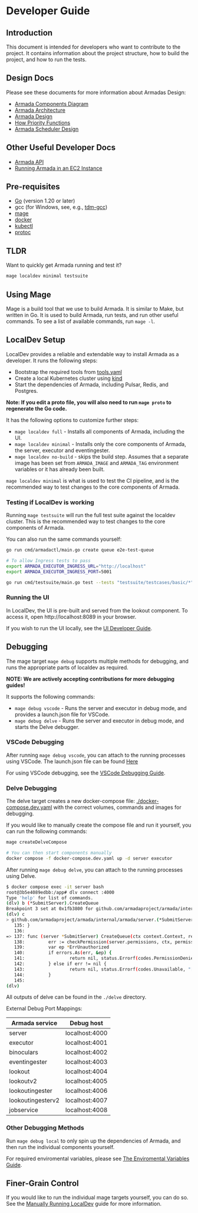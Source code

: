 # Developer Guide

## Introduction

This document is intended for developers who want to contribute to the project. It contains information about the project structure, how to build the project, and how to run the tests.

## Design Docs

Please see these documents for more information about Armadas Design:

* [Armada Components Diagram](./design/relationships_diagram.md)
* [Armada Architecture](./design/architecture.md)
* [Armada Design](./design/index.md)
* [How Priority Functions](./design/priority.md)
* [Armada Scheduler Design](./design/scheduler.md)

## Other Useful Developer Docs

* [Armada API](./developer/api.md)
* [Running Armada in an EC2 Instance](./developer/aws-ec2.md)

## Pre-requisites

- [Go](https://go.dev/doc/install) (version 1.20 or later)
- gcc (for Windows, see, e.g., [tdm-gcc](https://jmeubank.github.io/tdm-gcc/))
- [mage](https://magefile.org/)
- [docker](https://docs.docker.com/get-docker/)
- [kubectl](https://kubernetes.io/docs/tasks/tools/#kubectl)
- [protoc](https://github.com/protocolbuffers/protobuf/releases)

## TLDR

Want to quickly get Armada running and test it?

```bash
mage localdev minimal testsuite
```

## Using Mage

Mage is a build tool that we use to build Armada. It is similar to Make, but written in Go. It is used to build Armada, run tests, and run other useful commands. To see a list of available commands, run `mage -l`.

## LocalDev Setup

LocalDev provides a reliable and extendable way to install Armada as a developer. It runs the following steps:

* Bootstrap the required tools from [tools.yaml](../tools.yaml)
* Create a local Kubernetes cluster using [kind](https://kind.sigs.k8s.io/)
* Start the dependencies of Armada, including Pulsar, Redis, and Postgres.

**Note: If you edit a proto file, you will also need to run `mage proto` to regenerate the Go code.**

It has the following options to customize further steps:

* `mage localdev full` - Installs all components of Armada, including the UI.
* `mage localdev minimal` - Installs only the core components of Armada, the server, executor and eventingester.
* `mage localdev no-build` - skips the build step. Assumes that a separate image has been set from `ARMADA_IMAGE` and `ARMADA_TAG` environment variables or it has already been built.

`mage localdev minimal` is what is used to test the CI pipeline, and is the recommended way to test changes to the core components of Armada.

### Testing if LocalDev is working

Running `mage testsuite` will run the full test suite against the localdev cluster. This is the recommended way to test changes to the core components of Armada.

You can also run the same commands yourself:

```bash
go run cmd/armadactl/main.go create queue e2e-test-queue

# To allow Ingress tests to pass
export ARMADA_EXECUTOR_INGRESS_URL="http://localhost"
export ARMADA_EXECUTOR_INGRESS_PORT=5001

go run cmd/testsuite/main.go test --tests "testsuite/testcases/basic/*" --junit junit.xml
```

### Running the UI

In LocalDev, the UI is pre-built and served from the lookout component. To access it, open http://localhost:8089 in your browser.

If you wish to run the UI locally, see the [UI Developer Guide](./developer/ui.md).

## Debugging

The mage target `mage debug` supports multiple methods for debugging, and runs the appropriate parts of localdev as required.

**NOTE: We are actively accepting contributions for more debugging guides!**

It supports the following commands:

* `mage debug vscode` - Runs the server and executor in debug mode, and provides a launch.json file for VSCode.
* `mage debug delve` - Runs the server and executor in debug mode, and starts the Delve debugger.

### VSCode Debugging

After running `mage debug vscode`, you can attach to the running processes using VSCode.
The launch.json file can be found [Here](../developer/debug/launch.json)

For using VSCode debugging, see the [VSCode Debugging Guide](https://code.visualstudio.com/docs/editor/debugging).

### Delve Debugging

The delve target creates a new docker-compose file: [./docker-compose.dev.yaml](../docker-compose.dev.yaml) with the correct volumes, commands and images for debugging.

If you would like to manually create the compose file and run it yourself, you can run the following commands:

```bash
mage createDelveCompose

# You can then start components manually
docker compose -f docker-compose.dev.yaml up -d server executor
```

After running `mage debug delve`, you can attach to the running processes using Delve.

```bash
$ docker compose exec -it server bash
root@3b5e4089edbb:/app# dlv connect :4000
Type 'help' for list of commands.
(dlv) b (*SubmitServer).CreateQueue
Breakpoint 3 set at 0x1fb3800 for github.com/armadaproject/armada/internal/armada/server.(*SubmitServer).CreateQueue() ./internal/armada/server/submit.go:137
(dlv) c
> github.com/armadaproject/armada/internal/armada/server.(*SubmitServer).CreateQueue() ./internal/armada/server/submit.go:140 (PC: 0x1fb38a0)
   135: }
   136:
=> 137: func (server *SubmitServer) CreateQueue(ctx context.Context, request *api.Queue) (*types.Empty, error) {
   138:         err := checkPermission(server.permissions, ctx, permissions.CreateQueue)
   139:         var ep *ErrUnauthorized
   140:         if errors.As(err, &ep) {
   141:                 return nil, status.Errorf(codes.PermissionDenied, "[CreateQueue] error creating queue %s: %s", request.Name, ep)
   142:         } else if err != nil {
   143:                 return nil, status.Errorf(codes.Unavailable, "[CreateQueue] error checking permissions: %s", err)
   144:         }
   145:
(dlv)
```

All outputs of delve can be found in the `./delve` directory.

External Debug Port Mappings:

|Armada service     |Debug host    |
|-------------------|--------------|
|server             |localhost:4000|
|executor           |localhost:4001|
|binoculars         |localhost:4002|
|eventingester      |localhost:4003|
|lookout            |localhost:4004|
|lookoutv2          |localhost:4005|
|lookoutingester    |localhost:4006|
|lookoutingesterv2  |localhost:4007|
|jobservice         |localhost:4008|


### Other Debugging Methods

Run `mage debug local` to only spin up the dependencies of Armada, and then run the individual components yourself.

For required enviromental variables, please see [The Enviromental Variables Guide](../developer/env/README.md).

## Finer-Grain Control

If you would like to run the individual mage targets yourself, you can do so.
See the [Manually Running LocalDev](./developer/manual-localdev.md) guide for more information.